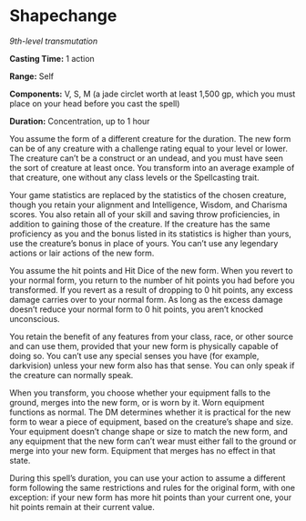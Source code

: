 <title>Shapechange</title>

# Shapechange

_9th-level transmutation_

**Casting Time:** 1 action

**Range:** Self

**Components:** V, S, M (a jade circlet worth
at least 1,500 gp, which you must place on
your head before you cast the spell)

**Duration:** Concentration, up to 1 hour

You assume the form of a different creature
for the duration. The new form can be of any
creature with a challenge rating equal to
your level or lower. The creature can’t be a
construct or an undead, and you must have
seen the sort of creature at least once. You
transform into an average example of that
creature, one without any class levels or the
Spellcasting trait.

Your game statistics are replaced by the
statistics of the chosen creature, though you
retain your alignment and Intelligence,
Wisdom, and Charisma scores. You also retain
all of your skill and saving throw
proficiencies, in addition to gaining those
of the creature. If the creature has the same
proficiency as you and the bonus listed in
its statistics is higher than yours, use the
creature’s bonus in place of yours. You can’t
use any legendary actions or lair actions of
the new form.

You assume the hit points and Hit Dice of the
new form. When you revert to your normal
form, you return to the number of hit points
you had before you transformed. If you revert
as a result of dropping to 0 hit points, any
excess damage carries over to your normal
form. As long as the excess damage doesn’t
reduce your normal form to 0 hit points, you
aren’t knocked unconscious.

You retain the benefit of any features from
your class, race, or other source and can use
them, provided that your new form is
physically capable of doing so. You can’t use
any special senses you have (for example,
darkvision) unless your new form also has
that sense. You can only speak if the
creature can normally speak.

When you transform, you choose whether your
equipment falls to the ground, merges into
the new form, or is worn by it. Worn
equipment functions as normal. The DM
determines whether it is practical for the
new form to wear a piece of equipment, based
on the creature’s shape and size. Your
equipment doesn’t change shape or size to
match the new form, and any equipment that
the new form can’t wear must either fall to
the ground or merge into your new form.
Equipment that merges has no effect in that
state.

During this spell’s duration, you can use
your action to assume a different form
following the same restrictions and rules for
the original form, with one exception: if
your new form has more hit points than your
current one, your hit points remain at their
current value.



